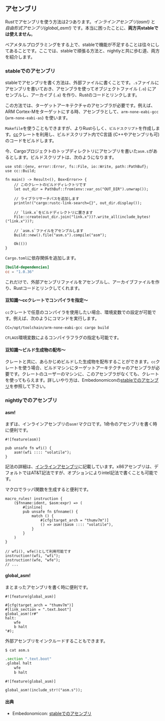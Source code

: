 ## アセンブリ

Rustでアセンブリを使う方法は2つあります。*インラインアセンブリ(asm!)* と *自由形式アセンブリ(global_asm!)* です。本当に困ったことに、**両方共stableでは使えません**。

ベアメタルプログラミングをする上で、stableで機能が不足することは往々にしてあることです。ここでは、stableで頑張る方法と、nightlyと共に歩む道、両方を紹介します。

### stableでのアセンブリ

stableでアセンブリを書く方法は、外部ファイルに書くことです。`.s`ファイルにアセンブリを書いておき、アセンブラを使ってオブジェクトファイル (`.o`) にアセンブルし、アーカイブ (`.a`) を作り、Rustのコードとリンクします。

この方法では、ターゲットアーキテクチャのアセンブラが必要です。例えば、ARM Cortex-Mをターゲットにする時、アセンブラとして、`arm-none-eabi-gcc` (`arm-none-eabi-as`) を使います。

`Makefile`を使うこともできますが、よりRustらしく、`ビルドスクリプト`を作成します。[cc]クレートを利用し、ビルドスクリプト内でC言語 (C++やアセンブリも可) のコードをビルドします。

[cc]: https://docs.rs/cc/1.0.36/cc/

今、Cargoプロジェクトのトップディレクトリにアセンブリを書いた`asm.s`があるとします。ビルドスクリプトは、次のようになります。

```rust,ignore
use std::{env, error::Error, fs::File, io::Write, path::PathBuf};
use cc::Build;

fn main() -> Result<(), Box<Error>> {
    // このクレートのビルドディレクトリです
    let out_dir = PathBuf::from(env::var_os("OUT_DIR").unwrap());

    // ライブラリサーチパスを追加します
    println!("cargo:rustc-link-search={}", out_dir.display());

    // `link.x`をビルドディレクトリに置きます
    File::create(out_dir.join("link.x"))?.write_all(include_bytes!("link.x"))?;

    // `asm.s`ファイルをアセンブルします
    Build::new().file("asm.s").compile("asm");

    Ok(())
}
```

`Cargo.toml`に依存関係を追加します。

```toml
[build-dependencies]
cc = "1.0.36"
```

これだけで、外部アセンブリファイルをアセンブルし、アーカイブファイルを作り、Rustコードとリンクしてくれます。

#### 豆知識〜ccクレートでコンパイラを指定〜

`cc`クレートで任意のコンパイラを使用したい場合、環境変数での設定が可能です。例えば、次のようにコマンドを実行します。

```
CC=/opt/toolchain/arm-none-eabi-gcc cargo build
```

`CFLAGS`環境変数によるコンパイラフラグの指定も可能です。

#### 豆知識〜ビルド生成物の配布〜

クレートと共に、あらかじめビルドした生成物を配布することができます。`cc`クレートを使う場合、ビルドマシンにターゲットアーキテクチャのアセンブラが必要です。クレートのユーザーのマシンに、このアセンブラがなくても、クレートを使ってもらえます。詳しいやり方は、Embedonomiconの[stableでのアセンブリ]を参照して下さい。

### nightlyでのアセンブリ

#### asm!

まずは、インラインアセンブリの`asm!`マクロです。1命令のアセンブリを書く時に便利です。

```rust,ignore
#![feature(asm)]

pub unsafe fn wfi() {
    asm!(wfi :::: "volatile");
}
```

記法の詳細は、[インラインアセンブリ]に記載しています。x86アセンブリは、デフォルトではAT&T記法ですが、オプションによりintel記法で書くことも可能です。

[インラインアセンブリ]: https://doc.rust-jp.rs/the-rust-programming-language-ja/1.9/book/inline-assembly.html

マクロでラッパ関数を生成すると便利です。

```rust,ignore
macro_rules! instruction {
    ($fnname:ident, $asm:expr) => (
        #[inline]
        pub unsafe fn $fnname() {
            match () {
                #[cfg(target_arch = "thumv7m")]
                () => asm!($asm :::: "volatile"),
            }
        }
    )
}

// wfi(), wfe()として利用可能です
instruction!(wfi, "wfi");
instruction!(wfe, "wfe");
// ...
```

#### global_asm!

まとまったアセンブリを書く時に便利です。

```rust,ignore
#![feature(global_asm)]

#[cfg(target_arch = "thumv7m")]
#[link_section = ".text.boot"]
global_asm!(r#"
halt:
    wfe
    b halt
"#);
```

外部アセンブリをインクルードすることもできます。

```
$ cat asm.s
```

```asm
.section ".text.boot"
.global halt
    wfe
    b halt
```

```rust,ignore
#![feature(global_asm)]

global_asm!(include_str!("asm.s"));
```

#### 出典

- Embedonomicon: [stableでのアセンブリ]

[stableでのアセンブリ]: https://tomoyuki-nakabayashi.github.io/embedonomicon/asm.html